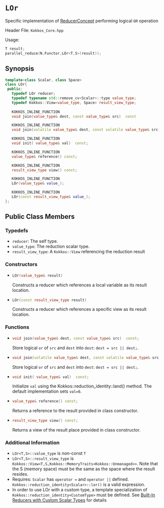 # `LOr`

Specific implementation of [ReducerConcept](ReducerConcept) performing logical `OR` operation

Header File: `Kokkos_Core.hpp`

Usage: 
```c++
T result;
parallel_reduce(N,Functor,LOr<T,S>(result));
```

## Synopsis 
```c++
template<class Scalar, class Space>
class LOr{
 public:
   typedef LOr reducer;
   typedef typename std::remove_cv<Scalar>::type value_type;
   typedef Kokkos::View<value_type, Space> result_view_type;
   
   KOKKOS_INLINE_FUNCTION
   void join(value_type& dest, const value_type& src)  const

   KOKKOS_INLINE_FUNCTION
   void join(volatile value_type& dest, const volatile value_type& src) const;

   KOKKOS_INLINE_FUNCTION
   void init( value_type& val)  const;

   KOKKOS_INLINE_FUNCTION
   value_type& reference() const;

   KOKKOS_INLINE_FUNCTION
   result_view_type view() const;

   KOKKOS_INLINE_FUNCTION
   LOr(value_type& value_);

   KOKKOS_INLINE_FUNCTION
   LOr(const result_view_type& value_);
};
```

## Public Class Members

### Typedefs
   
 * `reducer`: The self type.
 * `value_type`: The reduction scalar type.
 * `result_view_type`: A `Kokkos::View` referencing the reduction result 

### Constructors
 
 * ```c++
   LOr(value_type& result)
   ```
   Constructs a reducer which references a local variable as its result location.  
 
 * ```c++
   LOr(const result_view_type result)
   ```
   Constructs a reducer which references a specific view as its result location.

### Functions

 * ```c++
   void join(value_type& dest, const value_type& src)  const;
   ```
   Store logical `or` of `src` and `dest` into `dest`:  `dest = src || dest;`. 

 * ```c++
   void join(volatile value_type& dest, const volatile value_type& src) const;
   ```
   Store logical `or` of `src` and `dest` into `dest`:  `dest = src || dest;`. 

 * ```c++
   void init( value_type& val)  const;
   ```
   Initialize `val` using the Kokkos::reduction_identity<Scalar>::land() method.  The default implementation sets `val=0`.

 * ```c++
   value_type& reference() const;
   ```
   Returns a reference to the result provided in class constructor.

 * ```c++
   result_view_type view() const;
   ```
   Returns a view of the result place provided in class constructor.

### Additional Information
   * `LOr<T,S>::value_type` is non-const `T`
   * `LOr<T,S>::result_view_type` is `Kokkos::View<T,S,Kokkos::MemoryTraits<Kokkos::Unmanaged>>`.  Note that the S (memory space) must be the same as the space where the result resides.
   * Requires: `Scalar` has `operator =` and `operator ||` defined. `Kokkos::reduction_identity<Scalar>::lor()` is a valid expression. 
   * In order to use LOr with a custom type, a template specialization of `Kokkos::reduction_identity<CustomType>` must be defined.  See [Built-In Reducers with Custom Scalar Types](../../../ProgrammingGuide/Custom-Reductions:-Built-In-Reducers-with-Custom-Scalar-Types) for details